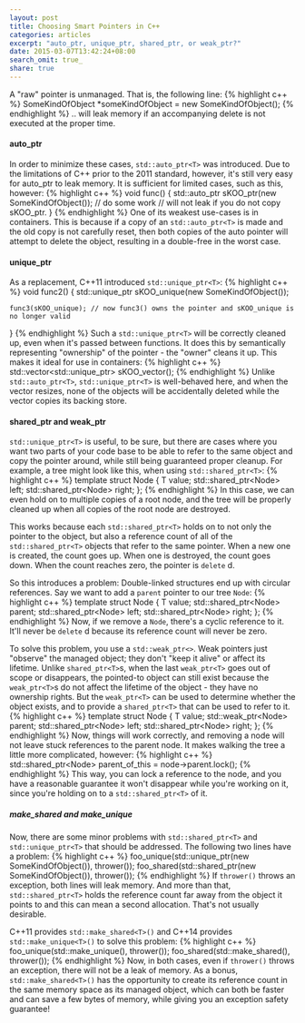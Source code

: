 ```yaml
---
layout: post
title: Choosing Smart Pointers in C++
categories: articles
excerpt: "auto_ptr, unique_ptr, shared_ptr, or weak_ptr?"
date: 2015-03-07T13:42:24+08:00
search_omit: true_
share: true
---
```


A "raw" pointer is unmanaged. That is, the following line:
{% highlight c++ %}
SomeKindOfObject *someKindOfObject = new SomeKindOfObject();
{% endhighlight %}
.. will leak memory if an accompanying delete is not executed at the proper time.

#### auto_ptr<T>
In order to minimize these cases, ``std::auto_ptr<T>`` was introduced. Due to the limitations of C++ prior to the 2011 standard, however, it's still very easy for auto_ptr to leak memory. It is sufficient for limited cases, such as this, however:
{% highlight c++ %}
void func() {
    std::auto_ptr<SomeKindOfObject> sKOO_ptr(new SomeKindOfObject());
    // do some work
    // will not leak if you do not copy sKOO_ptr.
}
{% endhighlight %}
One of its weakest use-cases is in containers. This is because if a copy of an ``std::auto_ptr<T>`` is made and the old copy is not carefully reset, then both copies of the auto pointer will attempt to delete the object, resulting in a double-free in the worst case.

#### unique_ptr<T>
As a replacement, C++11 introduced ``std::unique_ptr<T>``:
{% highlight c++ %}
void func2() {
    std::unique_ptr<SomeKindofObject> sKOO_unique(new SomeKindOfObject());

    func3(sKOO_unique); // now func3() owns the pointer and sKOO_unique is no longer valid
}
{% endhighlight %}
Such a ``std::unique_ptr<T>`` will be correctly cleaned up, even when it's passed between functions. It does this by semantically representing "ownership" of the pointer - the "owner" cleans it up. This makes it ideal for use in containers:
{% highlight c++ %}
std::vector<std::unique_ptr<SomeKindofObject>> sKOO_vector();
{% endhighlight %}
Unlike ``std::auto_ptr<T>``, ``std::unique_ptr<T>`` is well-behaved here, and when the vector resizes, none of the objects will be accidentally deleted while the vector copies its backing store.

#### shared_ptr<T> and weak_ptr<T>
``std::unique_ptr<T>`` is useful, to be sure, but there are cases where you want two parts of your code base to be able to refer to the same object and copy the pointer around, while still being guaranteed proper cleanup. For example, a tree might look like this, when using ``std::shared_ptr<T>``:
{% highlight c++ %}
template<class T>
struct Node {
    T value;
    std::shared_ptr<Node<T>> left;
    std::shared_ptr<Node<T>> right;
};
{% endhighlight %}
In this case, we can even hold on to multiple copies of a root node, and the tree will be properly cleaned up when all copies of the root node are destroyed.

This works because each ``std::shared_ptr<T>`` holds on to not only the pointer to the object, but also a reference count of all of the ``std::shared_ptr<T>`` objects that refer to the same pointer. When a new one is created, the count goes up. When one is destroyed, the count goes down. When the count reaches zero, the pointer is ``delete`` d.

So this introduces a problem: Double-linked structures end up with circular references. Say we want to add a ``parent`` pointer to our tree ``Node``:
{% highlight c++ %}
template<class T>
struct Node {
    T value;
    std::shared_ptr<Node<T>> parent;
    std::shared_ptr<Node<T>> left;
    std::shared_ptr<Node<T>> right;
};
{% endhighlight %}
Now, if we remove a ``Node``, there's a cyclic reference to it. It'll never be ``delete`` d because its reference count will never be zero.

To solve this problem, you use a ``std::weak_ptr<>``. Weak pointers just "observe" the managed object; they don't "keep it alive" or affect its lifetime. Unlike ``shared_ptr<T>``s, when the last ``weak_ptr<T>`` goes out of scope or disappears, the pointed-to object can still exist because
the ``weak_ptr<T>``s do not affect the lifetime of the object - they have no ownership rights. But the ``weak_ptr<T>`` can be used to determine whether the object exists, and to provide a ``shared_ptr<T>`` that can be used to refer to it. 
{% highlight c++ %}
template<class T>
struct Node {
    T value;
    std::weak_ptr<Node<T>> parent;
    std::shared_ptr<Node<T>> left;
    std::shared_ptr<Node<T>> right;
};
{% endhighlight %}
Now, things will work correctly, and removing a node will not leave stuck references to the parent node. It makes walking the tree a little more complicated, however:
{% highlight c++ %}
std::shared_ptr<Node<T>> parent_of_this = node->parent.lock();
{% endhighlight %}
This way, you can lock a reference to the node, and you have a reasonable guarantee it won't disappear while you're working on it, since you're holding on to a ``std::shared_ptr<T>`` of it.

##### make_shared and make_unique
Now, there are some minor problems with ``std::shared_ptr<T>`` and ``std::unique_ptr<T>`` that should be addressed. The following two lines have a problem:
{% highlight c++ %}
foo_unique(std::unique_ptr<SomeKindofObject>(new SomeKindOfObject()), thrower());
foo_shared(std::shared_ptr<SomeKindofObject>(new SomeKindOfObject()), thrower());
{% endhighlight %}
If ``thrower()`` throws an exception, both lines will leak memory. And more than that, ``std::shared_ptr<T>`` holds the reference count far away from the object it points to and this can mean a second allocation. That's not usually desirable.

C++11 provides ``std::make_shared<T>()`` and C++14 provides ``std::make_unique<T>()`` to solve this problem:
{% highlight c++ %}
foo_unique(std::make_unique<SomeKindofObject>(), thrower());
foo_shared(std::make_shared<SomeKindofObject>(), thrower());
{% endhighlight %}
Now, in both cases, even if ``thrower()`` throws an exception, there will not be a leak of memory. As a bonus, ``std::make_shared<T>()`` has the opportunity to create its reference count in the same memory space as its managed object, which can both be faster and can save a few bytes of memory, while giving you an exception safety guarantee!
